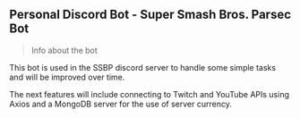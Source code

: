 ## Personal Discord Bot - Super Smash Bros. Parsec Bot

> Info about the bot

This bot is used in the SSBP discord server to handle some simple tasks and will be improved over time.

The next features will include connecting to Twitch and YouTube APIs using Axios and a MongoDB server for the use of server currency.